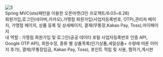 ![3](https://github.com/user-attachments/assets/db1bd7b6-60eb-44f9-825e-99fc8d29a482)
<br>Spring MVC(sts)패턴을 이용한 오픈마캣(3인 프로젝트/6.03~6.28)
<br>회원가입,로그인(네이버,카카오),가맹점 회원가입(사업자등록번호, OTP),관리자 페이지, 가맹점 페이지, 상품 등록 및 상세페이지, 결제(무통장,Kakao Pay, Toss),마이페이지
<br>내 역할 : 가맹점 회원가입 및 로그인(공공 데이터 포털 사업자등록번호 인증 API, Google OTP API), 회원수정, 종류 별 상품목록(인기상품,세일상품+ 수량에 따른 이미지 추가), 결제(무통장입금, Kakao Pay, Toss), 포인트 적립 및 사용, 찜하기,게시판       
